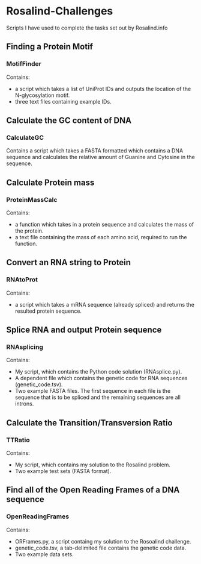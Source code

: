 # Rosalind-Challenges
Scripts I have used to complete the tasks set out by Rosalind.info

## Finding a Protein Motif
### MotifFinder
Contains:
 - a script which takes a list of UniProt IDs and outputs the location of the N-glycosylation motif.
 - three text files containing example IDs.

## Calculate the GC content of DNA
### CalculateGC
Contains a script which takes a FASTA formatted which contains a DNA sequence and calculates the relative amount of Guanine and Cytosine in the sequence.

## Calculate Protein mass
### ProteinMassCalc
Contains:
 - a function which takes in a protein sequence and calculates the mass of the protein.
 - a text file containing the mass of each amino acid, required to run the function.

## Convert an RNA string to Protein
### RNAtoProt
Contains:
- a script which takes a mRNA sequence (already spliced) and returns the resulted protein sequence.

## Splice RNA and output Protein sequence
### RNAsplicing
Contains:
 - My script, which contains the Python code solution (RNAsplice.py).
 - A dependent file which contains the genetic code for RNA sequences (genetic_code.tsv).
 - Two example FASTA files. The first sequence in each file is the sequence that is to be spliced and the remaining sequences are all introns.

## Calculate the Transition/Transversion Ratio
### TTRatio
Contains:
 - My script, which contains my solution to the Rosalind problem.
 - Two example test sets (FASTA format).

## Find all of the Open Reading Frames of a DNA sequence
### OpenReadingFrames
Contains:
 - ORFrames.py, a script containg my solution to the Rosoalind challenge.
 - genetic_code.tsv, a tab-delimited file contains the genetic code data.
 - Two example data sets.
